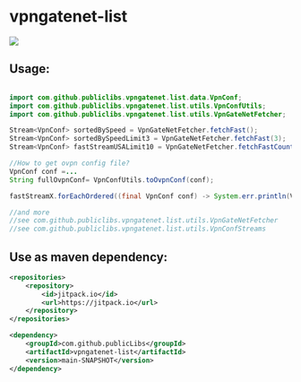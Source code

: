 # vpngatenet-list


[![](https://jitpack.io/v/publicLibs/vpngatenet-list.svg)](https://jitpack.io/#publicLibs/vpngatenet-list)

## Usage:

```java

import com.github.publiclibs.vpngatenet.list.data.VpnConf;
import com.github.publiclibs.vpngatenet.list.utils.VpnConfUtils;
import com.github.publiclibs.vpngatenet.list.utils.VpnGateNetFetcher;

Stream<VpnConf> sortedBySpeed = VpnGateNetFetcher.fetchFast();
Stream<VpnConf> sortedBySpeedLimit3 = VpnGateNetFetcher.fetchFast(3);
Stream<VpnConf> fastStreamUSALimit10 = VpnGateNetFetcher.fetchFastCountry(10, "US");

//How to get ovpn config file?
VpnConf conf =...
String fullOvpnConf= VpnConfUtils.toOvpnConf(conf);

fastStreamX.forEachOrdered((final VpnConf conf) -> System.err.println(VpnConfUtils.toOvpnConf(conf)));

//and more 
//see com.github.publiclibs.vpngatenet.list.utils.VpnGateNetFetcher
//see com.github.publiclibs.vpngatenet.list.utils.VpnConfStreams
```



## Use as maven dependency:

```xml
<repositories>
	<repository>
		<id>jitpack.io</id>
		<url>https://jitpack.io</url>
	</repository>
</repositories>
```

```xml
<dependency>
	<groupId>com.github.publicLibs</groupId>
	<artifactId>vpngatenet-list</artifactId>
	<version>main-SNAPSHOT</version>
</dependency>
```
